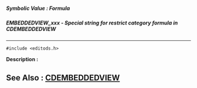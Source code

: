 ##### Symbolic Value : Formula
##### EMBEDDEDVIEW_xxx - Special string for restrict category formula in CDEMBEDDEDVIEW
---
```
#include <editods.h>
```
**Description :**



**See Also :**
[CDEMBEDDEDVIEW](/domino-c-api-docs/reference/Data/CDEMBEDDEDVIEW)
---
